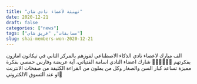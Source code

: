 ```yaml
---
title: "تهنئة لأعضاء نادي شاي"
date: 2020-12-21
draft: false
categories: ["news"]
tags: ["مسابقات", "فريق شاي"]
slug: shai-members-won-2020-12-21
---
```


الف مبارك لاعضاء نادي الذكاء الاصطناعي لفوزهم بالمركز الثاني في تيكاثون امازون بفكرتهم
🥳🥳👏🏻👏🏻
شارك اعضاء النادي اسامة الفتياني، آية عريضة وفارس حمصي بفكرة مميزة تساعد كبار السن والصغار وكل من يملون من القراءة الكثيفة من صفحات الانترنت او عند التسوق الالكتروني🤩

[comment]: <> (اذا حابين تعرفو اكتر عن فكرتهم احضرو البرزنتيشن 👇🏻)

